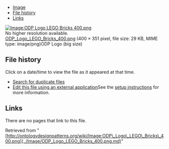 * [Image](../Image/ODP_Logo_LEGO_Bricks_400.png.md#file)
* [File history](../Image/ODP_Logo_LEGO_Bricks_400.png.md#filehistory)
* [Links](../Image/ODP_Logo_LEGO_Bricks_400.png.md#filelinks)

[![Image:ODP Logo LEGO Bricks 400.png](../../../images/5/5a/ODP_Logo_LEGO_Bricks_400.png)](../../../images/5/5a/ODP_Logo_LEGO_Bricks_400.png)  
No higher resolution available.  
[ODP\_Logo\_LEGO\_Bricks\_400.png](../../../images/5/5a/ODP_Logo_LEGO_Bricks_400.png)‎ (400 × 351 pixel, file size: 29 KB, MIME type: image/png)ODP Logo (big size)




## File history

Click on a date/time to view the file as it appeared at that time.



  
* [Search for duplicate files](http://ontologydesignpatterns.org/wiki/Special:FileDuplicateSearch/ODP_Logo_LEGO_Bricks_400.png "Special:FileDuplicateSearch/ODP Logo LEGO Bricks 400.png")
* [Edit this file using an external application](http://ontologydesignpatterns.org/wiki/index.php?title=Image:ODP_Logo_LEGO_Bricks_400.png&action=edit&externaledit=true&mode=file "Image:ODP Logo LEGO Bricks 400.png")See the [setup instructions](http://www.mediawiki.org/wiki/Manual:External_editors "http://www.mediawiki.org/wiki/Manual:External_editors") for more information.

## Links



There are no pages that link to this file.




Retrieved from "[http://ontologydesignpatterns.org/wiki/Image:ODP\_Logo\_LEGO\_Bricks\_400.png](../Image/ODP_Logo_LEGO_Bricks_400.png.md)"
